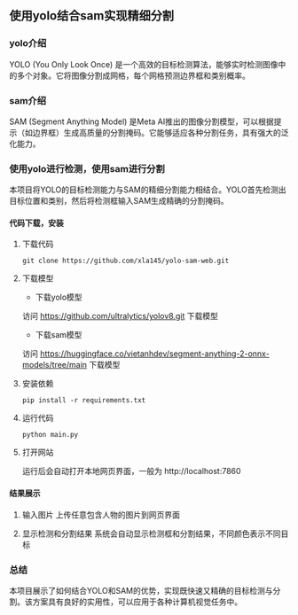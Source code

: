 ## 使用yolo结合sam实现精细分割

### yolo介绍
YOLO (You Only Look Once) 是一个高效的目标检测算法，能够实时检测图像中的多个对象。它将图像分割成网格，每个网格预测边界框和类别概率。

### sam介绍
SAM (Segment Anything Model) 是Meta AI推出的图像分割模型，可以根据提示（如边界框）生成高质量的分割掩码。它能够适应各种分割任务，具有强大的泛化能力。

### 使用yolo进行检测，使用sam进行分割

本项目将YOLO的目标检测能力与SAM的精细分割能力相结合。YOLO首先检测出目标位置和类别，然后将检测框输入SAM生成精确的分割掩码。

#### 代码下载，安装

1. 下载代码

   ```git clone https://github.com/xla145/yolo-sam-web.git```

2. 下载模型

   - 下载yolo模型

   访问 https://github.com/ultralytics/yolov8.git 下载模型

   - 下载sam模型

   访问 https://huggingface.co/vietanhdev/segment-anything-2-onnx-models/tree/main 下载模型


2. 安装依赖

   ```pip install -r requirements.txt```

3. 运行代码

   ```python main.py```

4. 打开网站

   运行后会自动打开本地网页界面，一般为 http://localhost:7860

#### 结果展示

1. 输入图片
   上传任意包含人物的图片到网页界面

2. 显示检测和分割结果
   系统会自动显示检测框和分割结果，不同颜色表示不同目标

### 总结
本项目展示了如何结合YOLO和SAM的优势，实现既快速又精确的目标检测与分割。该方案具有良好的实用性，可以应用于各种计算机视觉任务中。


